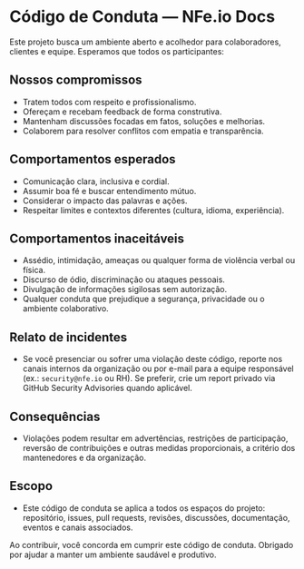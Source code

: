 # Código de Conduta — NFe.io Docs

Este projeto busca um ambiente aberto e acolhedor para colaboradores, clientes e equipe. Esperamos que todos os participantes:

## Nossos compromissos
- Tratem todos com respeito e profissionalismo.
- Ofereçam e recebam feedback de forma construtiva.
- Mantenham discussões focadas em fatos, soluções e melhorias.
- Colaborem para resolver conflitos com empatia e transparência.

## Comportamentos esperados
- Comunicação clara, inclusiva e cordial.
- Assumir boa fé e buscar entendimento mútuo.
- Considerar o impacto das palavras e ações.
- Respeitar limites e contextos diferentes (cultura, idioma, experiência).

## Comportamentos inaceitáveis
- Assédio, intimidação, ameaças ou qualquer forma de violência verbal ou física.
- Discurso de ódio, discriminação ou ataques pessoais.
- Divulgação de informações sigilosas sem autorização.
- Qualquer conduta que prejudique a segurança, privacidade ou o ambiente colaborativo.

## Relato de incidentes
- Se você presenciar ou sofrer uma violação deste código, reporte nos canais internos da organização ou por e-mail para a equipe responsável (ex.: `security@nfe.io` ou RH). Se preferir, crie um report privado via GitHub Security Advisories quando aplicável.

## Consequências
- Violações podem resultar em advertências, restrições de participação, reversão de contribuições e outras medidas proporcionais, a critério dos mantenedores e da organização.

## Escopo
- Este código de conduta se aplica a todos os espaços do projeto: repositório, issues, pull requests, revisões, discussões, documentação, eventos e canais associados.

Ao contribuir, você concorda em cumprir este código de conduta. Obrigado por ajudar a manter um ambiente saudável e produtivo.

